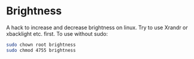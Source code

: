 # Brightness
A hack to increase and decrease brightness on linux. Try to use Xrandr or xbacklight etc. first.
To use without sudo: 
```bash
sudo chown root brightness
sudo chmod 4755 brightness
```
